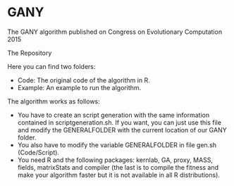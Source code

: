 # GANY
The GANY algorithm published on Congress on Evolutionary Computation 2015 

The Repository

Here you can find two folders: 
- Code: The original code of the algorithm in R.
- Example: An example to run the algorithm.

The algorithm works as follows: 
- You have to create an script generation with the same information contained in scriptgeneration.sh. If you want, you can just use this file and modify the GENERALFOLDER with the current location of our GANY folder. 
- You also have to modify the variable GENERALFOLDER in file gen.sh (Code/Script).
- You need R and the following packages: kernlab, GA, proxy, MASS, fields, matrixStats and compiler (the last is to compile the fitness and make your algorithm faster but it is not available in all R distributions).
